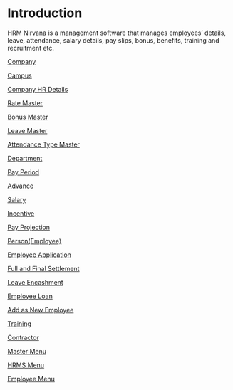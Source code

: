 # **Introduction**

HRM Nirvana is a management software that manages employees’ details, leave, attendance, salary details, pay slips, bonus, benefits, training and recruitment etc.

[Company]()

[Campus]()

[Company HR Details]()

[Rate Master]()

[Bonus Master]()

[Leave Master]()

[Attendance Type Master]()

[Department]()



[Pay Period]()



[Advance]()



[Salary]()



[Incentive]()



[Pay Projection]()



[Person(Employee)]()



[Employee Application]()



[Full and Final Settlement]()



[Leave Encashment]()



[Employee Loan]()



[Add as New Employee]()



[Training]()



[Contractor]()



[Master Menu]()



[HRMS Menu]()



[Employee Menu]()
